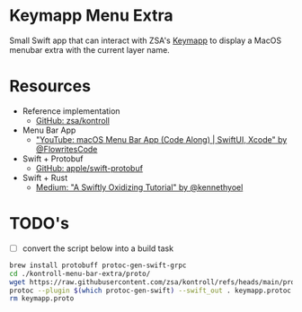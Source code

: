 # Keymapp Menu Extra

Small Swift app that can interact with ZSA's [Keymapp](https://formulae.brew.sh/cask/keymapp) to display a MacOS menubar extra with the current layer name.

# Resources
- Reference implementation
    - [GitHub: zsa/kontroll](https://github.com/zsa/kontroll)
- Menu Bar App
    - ["YouTube: macOS Menu Bar App (Code Along) | SwiftUI, Xcode" by @FlowritesCode](https://www.youtube.com/watch?v=9QciOgymGso&t=0s&ab_channel=FlowritesCode)
- Swift + Protobuf
    - [GitHub: apple/swift-protobuf](https://github.com/apple/swift-protobuf)
- Swift + Rust
    - [Medium: "A Swiftly Oxidizing Tutorial" by @kennethyoel](https://medium.com/@kennethyoel/a-swiftly-oxidizing-tutorial-44b86e8d84f5)

# TODO's
- [ ] convert the script below into a build task
```sh
brew install protobuff protoc-gen-swift-grpc
cd ./kontroll-menu-bar-extra/proto/
wget https://raw.githubusercontent.com/zsa/kontroll/refs/heads/main/proto/keymapp.proto
protoc --plugin $(which protoc-gen-swift) --swift_out . keymapp.protoc
rm keymapp.proto
```

